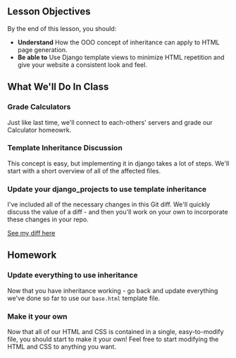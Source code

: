 ## Lesson Objectives
By the end of this lesson, you should:


- **Understand** How the OOO concept of inheritance can apply to HTML page
generation.
- **Be able to** Use Django template views to minimize HTML repetition and give
your website a consistent look and feel. 

## What We'll Do In Class

### Grade Calculators 
Just like last time, we'll connect to each-others' servers and grade our 
Calculator homeowrk.

### Template Inheritance Discussion

This concept is easy, but implementing it in django takes a lot of steps.
We'll start with a short overview of all of the affected files.

### Update your django_projects to use template inheritance
I've included all of the necessary changes in this Git diff. We'll quickly
discuss the value of a diff - and then you'll work on your own to incorporate
these changes in your repo.

[See my diff here](https://github.com/MrJonesAPS/django_projects/commit/0419417462e3e70943ffc50e038c85e098a7dbae)


## Homework

### Update everything to use inheritance
Now that you have inheritance working - go back and update everything we've done so far
to use our `base.html` template file.

### Make it your own
Now that all of our HTML and CSS is contained in a single, easy-to-modify file,
you should start to make it your own! Feel free to start modifying the HTML
and CSS to anything you want.
